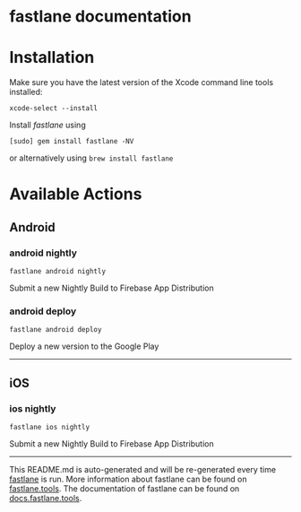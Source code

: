 fastlane documentation
================
# Installation

Make sure you have the latest version of the Xcode command line tools installed:

```
xcode-select --install
```

Install _fastlane_ using
```
[sudo] gem install fastlane -NV
```
or alternatively using `brew install fastlane`

# Available Actions
## Android
### android nightly
```
fastlane android nightly
```
Submit a new Nightly Build to Firebase App Distribution
### android deploy
```
fastlane android deploy
```
Deploy a new version to the Google Play

----

## iOS
### ios nightly
```
fastlane ios nightly
```
Submit a new Nightly Build to Firebase App Distribution

----

This README.md is auto-generated and will be re-generated every time [fastlane](https://fastlane.tools) is run.
More information about fastlane can be found on [fastlane.tools](https://fastlane.tools).
The documentation of fastlane can be found on [docs.fastlane.tools](https://docs.fastlane.tools).
